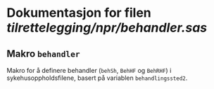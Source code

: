 
# Dokumentasjon for filen *tilrettelegging/npr/behandler.sas*


## Makro `behandler`

Makro for å definere behandler (`behSh`, `BehHF` og `BehRHF`) i
sykehusoppholdsfilene, basert på variablen `behandlingssted2`.

